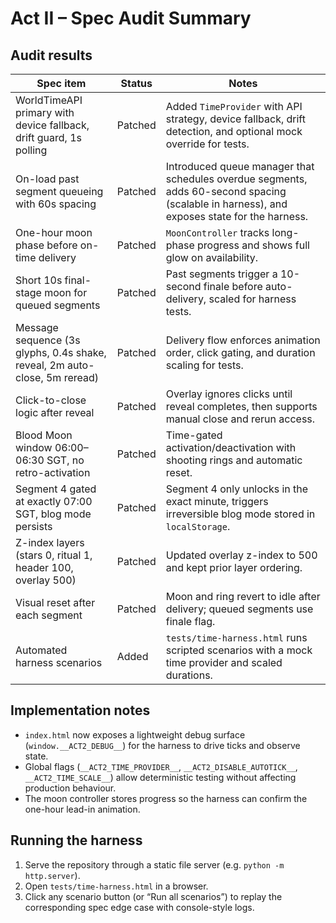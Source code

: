# Act II – Spec Audit Summary

## Audit results
| Spec item | Status | Notes |
| --- | --- | --- |
| WorldTimeAPI primary with device fallback, drift guard, 1s polling | Patched | Added `TimeProvider` with API strategy, device fallback, drift detection, and optional mock override for tests. |
| On-load past segment queueing with 60s spacing | Patched | Introduced queue manager that schedules overdue segments, adds 60-second spacing (scalable in harness), and exposes state for the harness. |
| One-hour moon phase before on-time delivery | Patched | `MoonController` tracks long-phase progress and shows full glow on availability. |
| Short 10s final-stage moon for queued segments | Patched | Past segments trigger a 10-second finale before auto-delivery, scaled for harness tests. |
| Message sequence (3s glyphs, 0.4s shake, reveal, 2m auto-close, 5m reread) | Patched | Delivery flow enforces animation order, click gating, and duration scaling for tests. |
| Click-to-close logic after reveal | Patched | Overlay ignores clicks until reveal completes, then supports manual close and rerun access. |
| Blood Moon window 06:00–06:30 SGT, no retro-activation | Patched | Time-gated activation/deactivation with shooting rings and automatic reset. |
| Segment 4 gated at exactly 07:00 SGT, blog mode persists | Patched | Segment 4 only unlocks in the exact minute, triggers irreversible blog mode stored in `localStorage`. |
| Z-index layers (stars 0, ritual 1, header 100, overlay 500) | Patched | Updated overlay z-index to 500 and kept prior layer ordering. |
| Visual reset after each segment | Patched | Moon and ring revert to idle after delivery; queued segments use finale flag. |
| Automated harness scenarios | Added | `tests/time-harness.html` runs scripted scenarios with a mock time provider and scaled durations. |

## Implementation notes
- `index.html` now exposes a lightweight debug surface (`window.__ACT2_DEBUG__`) for the harness to drive ticks and observe state.
- Global flags (`__ACT2_TIME_PROVIDER__`, `__ACT2_DISABLE_AUTOTICK__`, `__ACT2_TIME_SCALE__`) allow deterministic testing without affecting production behaviour.
- The moon controller stores progress so the harness can confirm the one-hour lead-in animation.

## Running the harness
1. Serve the repository through a static file server (e.g. `python -m http.server`).
2. Open `tests/time-harness.html` in a browser.
3. Click any scenario button (or “Run all scenarios”) to replay the corresponding spec edge case with console-style logs.
